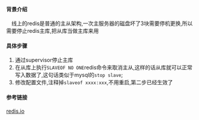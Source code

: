 #### 背景介绍

&emsp;线上的redis是普通的主从架构,一次主服务器的磁盘坏了3块需要停机更换,所以需要停止redis主库,把从库当做主库来用

#### 具体步骤

1. 通过supervisor停止主库
2. 在从库上执行`SLAVEOF NO ONE`redis命令来取消主从,这样的话从库就可以正常写入数据了,这句话类似于mysql的`stop slave`;
3. 修改配置文件,注释掉`slaveof xxxx:xxx`,不用重启,第二步已经生效了


#### 参考链接

[redis.io](http://redisdoc.com/server/slaveof.html)